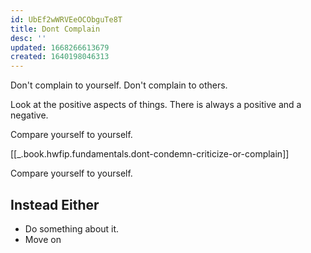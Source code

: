 ```yaml
---
id: UbEf2wWRVEeOCObguTe8T
title: Dont Complain
desc: ''
updated: 1668266613679
created: 1640198046313
---
```


Don't complain to yourself. Don't complain to others. 

Look at the positive aspects of things. There is always a positive and a negative. 

Compare yourself to yourself. 

[[_.book.hwfip.fundamentals.dont-condemn-criticize-or-complain]]

Compare yourself to yourself.
## Instead Either
* Do something about it.
* Move on
